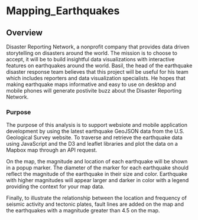 # Mapping_Earthquakes

## Overview

Disaster Reporting Network, a nonprofit company that provides data driven storytelling on disasters around the world. The mission is to choose to accept, it will be to build insightful data visualizations with interactive features on earthquakes around the world. Basil, the head of the earthquake disaster response team believes that this project will be useful for his team which includes reporters and data visualization specialists. He hopes that making earthquake maps informative and easy to use on desktop and mobile phones will generate postivite buzz about the Disaster Reporting Network.

### Purpose

The purpose of this analysis is to support websiote and mobile application development by using the latest earthquake GeoJSON data from the U.S. Geological Survey website. To traverse and retrieve the earthquake data using JavaScript and the D3 and leaflet libraries and plot the data on a Mapbox map through an API request. 

On the map, the magnitude and location of each earthquake will be shown in a popup marker. The diameter of the marker for each earthquake should reflect the magnitude of the earthquake in their size and color. Earthquake with higher magnitudes will appear larger and darker in color with a legend providing the context for your map data. 

Finally, to illustrate the relationship between the location and frequency of seismic activity and tectonic plates, fault lines are added on the map and the earthquakes with a magnitude greater than 4.5 on the map.
